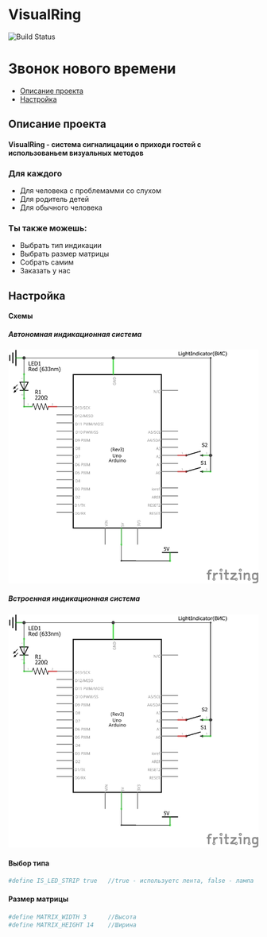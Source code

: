 # VisualRing

![Build Status](https://travis-ci.org/joemccann/dillinger.svg?branch=master)

# Звонок нового времени

* [Описание проекта](#chapter-0)
* [Настройка](#chapter-1)

<a id="chapter-0"></a>

## Описание проекта


#### VisualRing - система сигналицации о приходи гостей с использованьем визуальных методов

### Для каждого

  - Для человека с проблемамми со слухом
  - Для родитель детей
  - Для обычного человека


### Ты также можешь:
  - Выбрать тип индикации
  - Выбрать размер матрицы
  - Собрать самим
  - Заказать у нас
  
<a id="chapter-0"></a>

## Настройка

#### Схемы
##### Автономная индикационная система
![SCHEME](https://github.com/SuLG-ik/Visual-Ring/blob/master/schemes/visual_ring_led.png)
##### Встроенная индикационная система
![SCHEME](https://github.com/SuLG-ik/Visual-Ring/blob/master/schemes/visual_ring_led.png)
		
#### Выбор типа
```sh
#define IS_LED_STRIP true   //true - используетс лента, false - лампа
```

#### Размер матрицы
```sh
#define MATRIX_WIDTH 3      //Высота
#define MATRIX_HEIGHT 14    //Ширина
``` 

